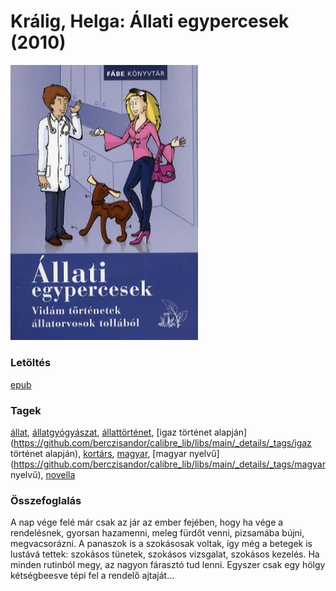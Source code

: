# <a name="id_928">Králig, Helga: Állati egypercesek (2010)</a>
<img src="https://github.com/BercziSandor/calibre_lib/raw/main/libs/main/Kralig%2C%20Helga/Allati%20egypercesek%20%28928%29/cover.jpg" alt="cover" width="300"/>

### Letöltés
[epub](https://github.com/BercziSandor/calibre_lib/raw/main/libs/main/Kralig%2C%20Helga/Allati%20egypercesek%20%28928%29/Allati%20egypercesek%20-%20Kralig%2C%20Helga.epub)

### Tagek
[állat](https://github.com/berczisandor/calibre_lib/libs/main/_details/_tags/állat), [állatgyógyászat](https://github.com/berczisandor/calibre_lib/libs/main/_details/_tags/állatgyógyászat), [állattörténet](https://github.com/berczisandor/calibre_lib/libs/main/_details/_tags/állattörténet), [igaz történet alapján](https://github.com/berczisandor/calibre_lib/libs/main/_details/_tags/igaz történet alapján), [kortárs](https://github.com/berczisandor/calibre_lib/libs/main/_details/_tags/kortárs), [magyar](https://github.com/berczisandor/calibre_lib/libs/main/_details/_tags/magyar), [magyar nyelvű](https://github.com/berczisandor/calibre_lib/libs/main/_details/_tags/magyar nyelvű), [novella](https://github.com/berczisandor/calibre_lib/libs/main/_details/_tags/novella)

### Összefoglalás
<div>
<p>A nap vége felé már csak az jár az ember fejében, hogy ha vége a rendelésnek, gyorsan hazamenni, meleg fürdőt venni, pizsamába bújni, megvacsorázni. A panaszok is a szokásosak voltak, így még a betegek is lustává tettek: szokásos tünetek, szokásos vizsgalat, szokásos kezelés. Ha minden rutinból megy, az nagyon fárasztó tud lenni. Egyszer csak egy hölgy kétségbeesve tépi fel a rendelő ajtaját…</p></div>


